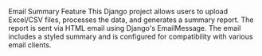 Email Summary Feature
This Django project allows users to upload Excel/CSV files, processes the data, and generates a summary report. The report is sent via HTML email using Django's EmailMessage. The email includes a styled summary and is configured for compatibility with various email clients.